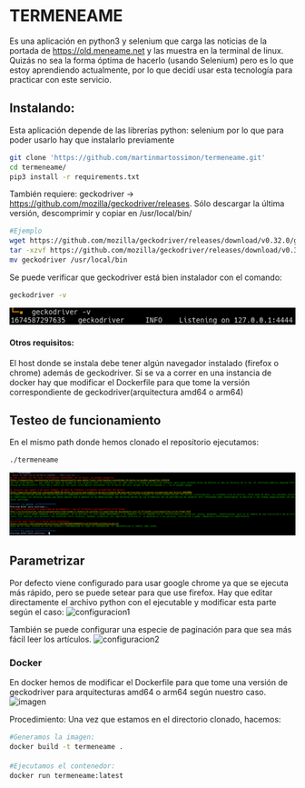 # TERMENEAME
Es una aplicación en python3 y selenium que carga las noticias de la portada de https://old.meneame.net y las muestra en la terminal de linux. Quizás no sea la forma óptima de hacerlo (usando Selenium) pero es lo que estoy aprendiendo actualmente, por lo que decidí usar esta tecnología para practicar con este servicio.


## Instalando:
Esta aplicación depende de las librerías python: selenium por lo que para poder usarlo hay que instalarlo previamente
```bash
git clone 'https://github.com/martinmartossimon/termeneame.git'
cd termeneame/
pip3 install -r requirements.txt
```

También requiere: geckodriver -> https://github.com/mozilla/geckodriver/releases. Sólo descargar la última versión, descomprimir y copiar en /usr/local/bin/
```bash
#Ejemplo
wget https://github.com/mozilla/geckodriver/releases/download/v0.32.0/geckodriver-v0.32.0-linux64.tar.gz && \
tar -xzvf https://github.com/mozilla/geckodriver/releases/download/v0.32.0/geckodriver-v0.32.0-linux64.tar.gz && \
mv geckodriver /usr/local/bin
```
Se puede verificar que geckodriver está bien instalador con el comando:
```bash
geckodriver -v
```
![geckodriver](https://github.com/martinmartossimon/termeneame/blob/main/geckodriver.png)

#### Otros requisitos:
El host donde se instala debe tener algún navegador instalado (firefox o chrome) además de geckodriver. Si se va a correr en una instancia de docker hay que modificar el Dockerfile para que tome la versión correspondiente de geckodriver(arquitectura amd64 o arm64)


## Testeo de funcionamiento
En el mismo path donde hemos clonado el repositorio ejecutamos:
```bash
./termeneame
```
![termeneame](https://github.com/martinmartossimon/termeneame/blob/main/termeneame.png)


## Parametrizar
Por defecto viene configurado para usar google chrome ya que se ejecuta más rápido, pero se puede setear para que use firefox. Hay que editar directamente el archivo python con el ejecutable y modificar esta parte según el caso:
![configuracion1](https://user-images.githubusercontent.com/16241139/214390036-ab229c54-efd7-4000-b2cf-8d54a80033b7.png)

También se puede configurar una especie de paginación para que sea más fácil leer los artículos.
![configuracion2](https://user-images.githubusercontent.com/16241139/214390104-083c144c-60c6-4460-b90a-2c1989adf52d.png)


### Docker
En docker hemos de modificar el Dockerfile para que tome una versión de geckodriver para arquitecturas amd64 o arm64 según nuestro caso.
![imagen](https://user-images.githubusercontent.com/16241139/214390496-20ee42b4-b778-4c44-8bc6-00b619d16d21.png)

Procedimiento:
Una vez que estamos en el directorio clonado, hacemos:
```bash
#Generamos la imagen:
docker build -t termeneame .

#Ejecutamos el contenedor:
docker run termeneame:latest
```

